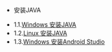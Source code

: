 * 安装JAVA
 - 1.1.[Windows 安装JAVA](1.1.md)
 - 1.2.[Linux 安装JAVA](1.2.md)
 - 1.3.[Windows 安装Android Studio](1.3.md)